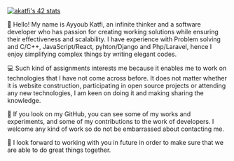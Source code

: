 [![akatfi's 42 stats](https://badge.mediaplus.ma/binary/akatfi)](https://github.com/oakoudad/badge42)

👋 Hello! My name is Ayyoub Katfi, an infinite thinker and a software developer who has passion for creating working solutions while ensuring their effectiveness and scalability. I have experience with Problem solving and C/C++, JavaScript/React, pyhton/Django and Php/Laravel, hence I enjoy simplifying complex things by writing elegant codes.

💻 Such kind of assignments interests me because it enables me to work on technologies that I have not come across before. It does not matter whether it is website construction, participating in open source projects or attending any new technologies, I am keen on doing it and making sharing the knowledge.

🌟 If you look on my GitHub, you can see some of my works and experiments, and some of my contributions to the work of developers. I welcome any kind of work so do not be embarrassed about contacting me.

🚀 I look forward to working with you in future in order to make sure that we are able to do great things together.
